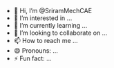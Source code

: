 - 👋 Hi, I’m @SriramMechCAE
- 👀 I’m interested in ...
- 🌱 I’m currently learning ...
- 💞️ I’m looking to collaborate on ...
- 📫 How to reach me ...
- 😄 Pronouns: ...
- ⚡ Fun fact: ...

<!---
SriramMechCAE/SriramMechCAE is a ✨ special ✨ repository because its `README.md` (this file) appears on your GitHub profile.
You can click the Preview link to take a look at your changes.
--->
